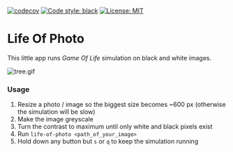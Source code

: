 [![codecov](https://codecov.io/gh/DAtek/life-of-photo/graph/badge.svg?token=L26G7G8CIW)](https://codecov.io/gh/DAtek/life-of-photo)
<a href="https://github.com/psf/black"><img alt="Code style: black" src="https://img.shields.io/badge/code%20style-black-000000.svg"></a>
<a href="https://github.com/psf/black/blob/main/LICENSE"><img alt="License: MIT" src="https://black.readthedocs.io/en/stable/_static/license.svg"></a>

# Life Of Photo

This little app runs _Game Of Life_ simulation on black and white images.

![tree.gif](https://github.com/DAtek/life-of-photo/blob/master/tree.gif)

### Usage

1. Resize a photo / image so the biggest size becomes ~600 px (otherwise the simulation will be slow)
2. Make the image greyscale
3. Turn the contrast to maximum until only white and black pixels exist
4. Run `life-of-photo <path_of_your_image>`
5. Hold down any button but `s` or `q` to keep the simulation running
